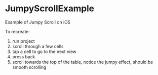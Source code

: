 # JumpyScrollExample
Example of Jumpy Scroll on iOS

To recreate:
1. run project
2. scroll through a few cells
3. tap a cell to go to the next view
4. press back
5. scroll towards the top of the table, notice the jumpy effect, should be smooth scrolling
